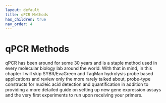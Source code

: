 ```yaml
---
layout: default
title: qPCR Methods
has_children: true
nav_order: 4
---
```


# qPCR Methods

qPCR has been around for some 30 years and is a staple method used in every molecular biology lab around the world. With that in mind, in this chapter I will skip SYBR/EvaGreen and TaqMan hydrolysis probe based applications and review only the more rarely talked about, probe-type constructs for nucleic acid detection and quantification in addition to providing a more detailed guide on setting up new gene expression assays and the very first experiments to run upon receiving your primers.
